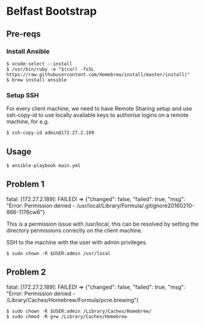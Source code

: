 Belfast Bootstrap
=================

Pre-reqs
--------

### Install Ansible

```
$ xcode-select --install
$ /usr/bin/ruby -e "$(curl -fsSL https://raw.githubusercontent.com/Homebrew/install/master/install)"
$ brew install ansible
```

### Setup SSH

For every client machine, we need to have Remote Sharing setup and use ssh-copy-id to use locally available keys to authorise logins on a remote machine, for e.g.

```
$ ssh-copy-id admin@172.27.2.189
```

Usage
-----

```
$ ansible-playbook main.yml
```

Problem 1
---------

fatal: [172.27.2.189]: FAILED! => {"changed": false, "failed": true, "msg": "Error: Permission denied - /usr/local/Library/Formula/.gitignore20160210-866-1176cw6"}

This is a permission issue with /usr/local, this can be resolved by setting the directory permissions correctly on the client machine.

SSH to the machine with the user with admin privileges.

```
$ sudo chown -R $USER:admin /usr/local
```

Problem 2
---------

fatal: [172.27.2.189]: FAILED! => {"changed": false, "failed": true, "msg": "Error: Permission denied - /Library/Caches/Homebrew/Formula/pcre.brewing"}

```
$ sudo chown -R $USER:admin /Library/Caches/Homebrew/
$ sudo chmod -R g+w /Library/Caches/Homebrew
```
